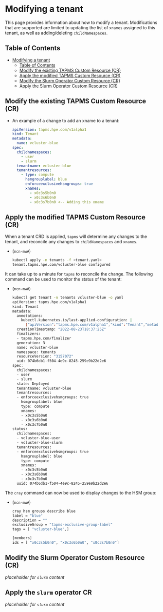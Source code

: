 # Modifying a tenant

This page provides information about how to modify a tenant.  Modifications that are supported are limited to updating the list of `xnames` assigned to this tenant, as well as adding/deleting `childNamespaces`.

## Table of Contents

- [Modifying a tenant](#modifying-a-tenant)
  - [Table of Contents](#table-of-contents)
  - [Modify the existing TAPMS Custom Resource (CR)](#modify-the-existing-tapms-custom-resource-cr)
  - [Apply the modified TAPMS Custom Resource (CR)](#apply-the-modified-tapms-custom-resource-cr)
  - [Modify the Slurm Operator Custom Resource (CR)](#modify-the-slurm-operator-custom-resource-cr)
  - [Apply the Slurm Operator Custom Resource (CR)](#apply-the-slurm-operator-custom-resource-cr)

## Modify the existing TAPMS Custom Resource (CR)

- An example of a change to add an xname to a tenant:

    ```yaml
    apiVersion: tapms.hpe.com/v1alpha1
    kind: Tenant
    metadata:
      name: vcluster-blue
    spec:
      childnamespaces:
        - user
        - slurm
      tenantname: vcluster-blue
      tenantresources:
        - type: compute
          hsmgrouplabel: blue
          enforceexclusivehsmgroups: true
          xnames:
            - x0c3s5b0n0
            - x0c3s6b0n0
            - x0c3s7b0n0 <-- Adding this xname
    ```

## Apply the modified TAPMS Custom Resource (CR)

When a tenant CRD is applied, `tapms` will determine any changes to the tenant, and reconcile any changes to `childNamespaces` and `xnames`.

- (`ncn-mw#`)

    ```bash
    kubectl apply -n tenants -f <tenant.yaml>
    tenant.tapms.hpe.com/vcluster-blue configured
    ```

It can take up to a minute for `tapms` to reconcile the change.  The following command can be used to monitor the status of the tenant:

- (`ncn-mw#`)

    ```bash
    kubectl get tenant -n tenants vcluster-blue -o yaml
    apiVersion: tapms.hpe.com/v1alpha1
    kind: Tenant
    metadata:
      annotations:
        kubectl.kubernetes.io/last-applied-configuration: |
          {"apiVersion":"tapms.hpe.com/v1alpha1","kind":"Tenant","metadata":{"annotations":{},"name":"vcluster-blue","namespace":"tenants"},"spec":{"childnamespaces":["user","slurm"],"tenantname":"vcluster-blue","tenantresources":[{"enforceexclusivehsmgroups":true,"hsmgrouplabel":"blue","type":"compute","xnames":["x0c3s5b0n0","x0c3s6b0n0"]}]}}
      creationTimestamp: "2022-08-23T18:37:25Z"
      finalizers:
      - tapms.hpe.com/finalizer
      generation: 3
      name: vcluster-blue
      namespace: tenants
      resourceVersion: "3157072"
      uid: 074b6db1-f504-4e9c-8245-259e9b22d2e6
    spec:
      childnamespaces:
      - user
      - slurm
      state: Deployed
      tenantname: vcluster-blue
      tenantresources:
      - enforceexclusivehsmgroups: true
        hsmgrouplabel: blue
        type: compute
        xnames:
        - x0c3s5b0n0
        - x0c3s6b0n0
        - x0c3s7b0n0
    status:
      childnamespaces:
      - vcluster-blue-user
      - vcluster-blue-slurm
      tenantresources:
      - enforceexclusivehsmgroups: true
        hsmgrouplabel: blue
        type: compute
        xnames:
        - x0c3s5b0n0
        - x0c3s6b0n0
        - x0c3s7b0n0
      uuid: 074b6db1-f504-4e9c-8245-259e9b22d2e6
    ```

The `cray` command can now be used to display changes to the HSM group:

- (`ncn-mw#`)

    ```bash
    cray hsm groups describe blue
    label = "blue"
    description = ""
    exclusiveGroup = "tapms-exclusive-group-label"
    tags = [ "vcluster-blue",]

    [members]
    ids = [ "x0c3s5b0n0", "x0c3s6b0n0", "x0c3s7b0n0"]
    ```

## Modify the Slurm Operator Custom Resource (CR)

_placeholder for `slurm` content_

## Apply the `slurm` operator CR

_placeholder for `slurm` content_
